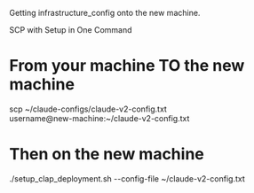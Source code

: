 Getting infrastructure_config onto the new machine.


SCP with Setup in One Command                                                  
                                                                                           
  # From your machine TO the new machine                                                   
  scp ~/claude-configs/claude-v2-config.txt                                                
  username@new-machine:~/claude-v2-config.txt                                              

  # Then on the new machine
  ./setup_clap_deployment.sh --config-file ~/claude-v2-config.txt

